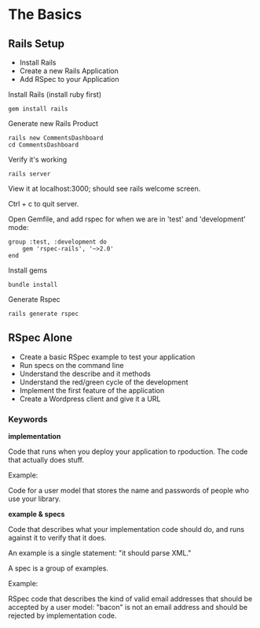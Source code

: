 
# The Basics

## Rails Setup

 - Install Rails
 - Create a new Rails Application
 - Add RSpec to your Application

Install Rails (install ruby first)
```
gem install rails
```

Generate new Rails Product
```
rails new CommentsDashboard
cd CommentsDashboard
```

Verify it's working
```
rails server
```

View it at localhost:3000; should see rails welcome screen.

Ctrl + c to quit server.

Open Gemfile, and add rspec for when we are in 'test' and 'development' mode:
```
group :test, :development do
    gem 'rspec-rails', '~>2.0'
end
```

Install gems
```
bundle install
```

Generate Rspec
```
rails generate rspec
```

## RSpec Alone
  - Create a basic RSpec example to test your application
  - Run specs on the command line
  - Understand the describe and it methods
  - Understand the red/green cycle of the development
  - Implement the first feature of the application
  - Create a Wordpress client and give it a URL

### Keywords
**implementation**

Code that runs when you deploy your application to rpoduction. The code that actually does stuff.

Example:

Code for a user model that stores the name and passwords of people who use your library.

**example & specs**

Code that describes what your implementation code should do, and runs against it to verify that it does. 

An example is a single statement: "it should parse XML."

A spec is a group of examples.

Example:

RSpec code that describes the kind of valid email addresses that should be accepted by a user model: "bacon" is not an email address and should be rejected by implementation code.

